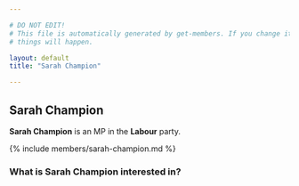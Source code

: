 ```yaml
---

# DO NOT EDIT!
# This file is automatically generated by get-members. If you change it, bad
# things will happen.

layout: default
title: "Sarah Champion"

---
```


## Sarah Champion

**Sarah Champion** is an MP in the **Labour** party.

{% include members/sarah-champion.md %}

### What is Sarah Champion interested in?



